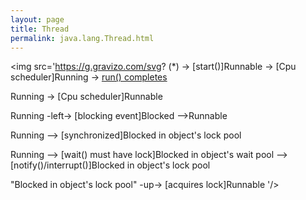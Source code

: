 ```yaml
---
layout: page
title: Thread
permalink: java.lang.Thread.html
---
```


<img src='https://g.gravizo.com/svg?
(*) -> [start()]Runnable
-> [Cpu scheduler]Running
-> [run() completes](*)

Running -> [Cpu scheduler]Runnable

Running -left-> [blocking event]Blocked
-->Runnable

Running --> [synchronized]Blocked in object's lock pool

Running --> [wait() must have lock]Blocked in object's wait pool
--> [notify()/interrupt()]Blocked in object's lock pool

"Blocked in object's lock pool" -up-> [acquires lock]Runnable
'/>